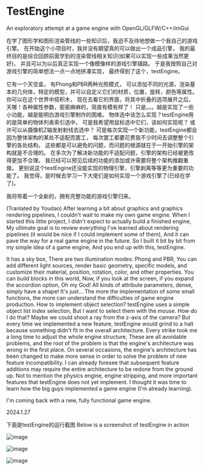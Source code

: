 # TestEngine
An exploratory attempt at a game engine with OpenGL/GLFW/C++/imGui

在学了图形学和图形渲染管线的一些知识后，我迫不及待地想做一个我自己的游戏引擎。
在开始这个小项目时，我并没有期望真的可以做出一个成品引擎，
我的最终目的是综合回顾前面学到的渲染管线相关知识(如果可以实现一些成果当然更好)，
并且可以为以后真正实现一个像模像样的游戏引擎铺路。
于是我按照自己对游戏引擎的简单想法一点一点地拼凑实现，
最终得到了这个，testEngine。

它有一个天空盒，
有Phong和PBR两种光照模式，
可以添加不同的光源，渲染基本的几何体，特定的模型，并可以自定义它们的材质，位置，旋转，颜色等属性。
你可以在这个世界中搭积木，
现在去看它的界面，将其中折叠的选项展开之后，
天哪！各种属性参数，密密麻麻的，简直有模有样了！
只是。。。越是实现了一些小功能，越是能明白游戏引擎制作的困难。
物体选中该怎么实现？testEngine用的是简单的物体列表索引选中，
可是我希望用鼠标选中它们，该如何实现呢？
或许可以从摄像机Z轴发射射线去选中？
可是每次实现一个新功能，testEngine都会因为整体架构的某处不适配而罢工，
每次罢工都要花费我不少时间去调整整个引擎的各处结构，
这些都是可以避免的问题，而问题的根源就在于一开始引擎的架构就是不合理的。
在多次为了解决新功能的不适配问题，引擎的架构已经被更改得更加不合理。
我已经可以预见后续的功能的添加或许需要将整个架构推翻重做。
更别说这个testEngine还没能实现的物理引擎，引擎剥离等等更为重要的功能了。
我觉得，是时候去学习一下大佬们是如何实现一个游戏引擎了(已经在学了)。

我将带着一个全新的，拥有完整功能的游戏引擎归来。

(Tranlated by Youdao)
After learning a bit about graphics and graphics rendering pipelines, I couldn't wait to make my own game engine.
When I started this little project, I didn't expect to actually build a finished engine,
My ultimate goal is to review everything I've learned about rendering pipelines (it would be nice if I could implement some of them),
And it can pave the way for a real game engine in the future.
So I built it bit by bit from my simple idea of a game engine,
And you end up with this, testEngine.

It has a sky box,
There are two illumination modes: Phong and PBR,
You can add different light sources, render basic geometry, specific models, and customize their material, position, rotation, color, and other properties.
You can build blocks in this world,
Now, if you look at the screen, if you expand the accordion option,
Oh my God! All kinds of attribute parameters, dense, simply have a shape!
It's just... The more the implementation of some small functions, the more can understand the difficulties of game engine production.
How to implement object selection? testEngine uses a simple object list index selection,
But I want to select them with the mouse. How do I do that?
Maybe we could shoot a ray from the z-axis of the camera?
But every time we implemented a new feature, testEngine would grind to a halt because something didn't fit in the overall architecture.
Every strike took me a long time to adjust the whole engine structure,
These are all avoidable problems, and the root of the problem is that the engine's architecture was wrong in the first place.
On several occasions, the engine's architecture has been changed to make more sense in order to solve the problem of new feature incompatibility.
I can already foresee that subsequent feature additions may require the entire architecture to be redone from the ground up.
Not to mention the physics engine, engine stripping, and more important features that testEngine does not yet implement.
I thought it was time to learn how the big guys implemented a game engine (I'm already learning).

I'm coming back with a new, fully functional game engine.

2024.1.27

下面是testEngine的运行截图
Below is a screenshot of testEngine in action

![image](https://github.com/yehu1999/TestEngine/assets/114279940/e9b8c5c4-8d52-46c7-8516-271e181a3afd)

![image](https://github.com/yehu1999/TestEngine/assets/114279940/624d0e48-23d5-4610-80fb-defc8e910ab8)

![image](https://github.com/yehu1999/TestEngine/assets/114279940/0028b778-e80c-49c6-83ba-3991d2953999)
